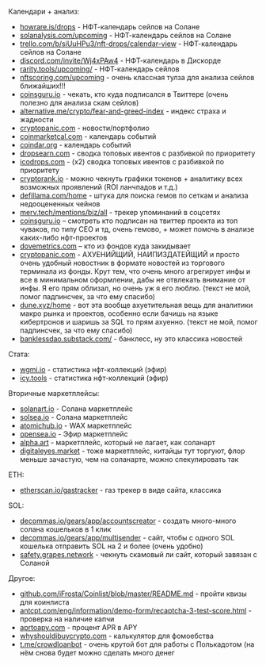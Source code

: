 Календари + анализ:
- [howrare.is/drops](https://howrare.is/drops) - НФТ-календарь сейлов на Солане
- [solanalysis.com/upcoming](https://solanalysis.com/upcoming) - НФТ-календарь сейлов на Солане
- [trello.com/b/siUuHPu3/nft-drops/calendar-view](https://trello.com/b/siUuHPu3/nft-drops/calendar-view) - НФТ-календарь сейлов на Солане
- [discord.com/invite/Wj4xPAw4](https://discord.com/invite/Wj4xPAw4) - НФТ-календарь в Дискорде
- [rarity.tools/upcoming/](https://rarity.tools/upcoming/) - НФТ-календарь сейлов
- [nftscoring.com/upcoming](https://nftscoring.com/upcoming) - очень классная тулза для анализа сейлов ближайших!!!
- [coinsguru.io](https://coinsguru.io) - чекать, кто куда подписался в Твиттере (очень полезно для анализа скам сейлов)
- [alternative.me/crypto/fear-and-greed-index](http://alternative.me/crypto/fear-and-greed-index) - индекс страха и жадности
- [cryptopanic.com](http://cryptopanic.com) - новости/портфолио
- [coinmarketcal.com](http://coinmarketcal.com) - календарь событий
- [coindar.org](http://coindar.org) - календарь событий
- [dropsearn.com](https://dropsearn.com/) - сводка топовых ивентов с разбивкой по приоритету
- [icodrops.com](https://icodrops.com/) - (x2) сводка топовых ивентов с разбивкой по приоритету
- [cryptorank.io](https://cryptorank.io) - можно чекнуть графики токенов + аналитику всех возможных проявлений (ROI ланчпадов и т.д.)
- [defillama.com/home](https://defillama.com/home) - штука для поиска гемов по сеткам и анализа недооцененных чейнов
- [merv.tech/mentions/biz/all](https://merv.tech/mentions/biz/all) - трекер упоминаний в соцсетях
- [coinsguru.io](https://coinsguru.io) – смотреть кто подписан на твиттер проекта из топ чуваков, по типу СЕО и тд, очень гемово, + может помочь в анализе каких-либо нфт-проектов
- [dovemetrics.com](http://dovemetrics.com) – кто из фондов куда закидывает
- [cryptopanic.com](https://cryptopanic.com/) - АХУЕНИЙЩИЙ, НАИПИЗДАТЕЙЩИЙ и просто очень удобный новостник в формате новостей из торгового терминала из фонды. Крут тем, что очень много агрегирует инфы и все в минимальном оформлении, дабы не отвлекать внимание от инфы. Я его прям облизал, но очень уж я его люблю. (текст не мой, помог падпинсчек, за что ему спасибо)
- [dune.xyz/home](https://dune.xyz/home) - вот эта вообще ахуетительная вещь для аналитики макро рынка и проектов, особенно если бачишь на языке кибертронов и шаришь за SQL то прям ахуенно. (текст не мой, помог падпинсчек, за что ему спасибо)
- [banklessdao.substack.com/](https://banklessdao.substack.com/) - банклесс, ну это классика новостей

Стата:
- [wgmi.io](https://wgmi.io/) - статистика нфт-коллекций (эфир)
- [icy.tools](https://icy.tools/) - статистика нфт-коллекций (эфир)

Вторичные маркетплейсы:
- [solanart.io](https://solanart.io/) - Солана маркетплейс
- [solsea.io](https://solsea.io) - Солана маркетплейс
- [atomichub.io](http://atomichub.io) - WAX маркетплейс
- [opensea.io](https://opensea.io) - Эфир маркетплейс
- [alpha.art](https://alpha.art/) - маркетплейс, который не лагает, как соланарт
- [digitaleyes.market](https://digitaleyes.market) - тоже маркетплейс, китайцы тут торгуют, флор меньше зачастую, чем на соланарте, можно спекулировать так

ETH: 
- [etherscan.io/gastracker](https://etherscan.io/gastracker) - газ трекер в виде сайта, классика

SOL:
- [decommas.io/gears/app/accountscreator](https://decommas.io/gears/app/accountscreator) - создать много-много солана кошельков в 1 клик
- [decommas.io/gears/app/multisender](https://decommas.io/gears/app/multisender) - сайт, чтобы с одного SOL кошелька отправить SOL на 2 и более (очень удобно)
- [safety.grapes.network](https://safety.grapes.network/) - чекнуть скамовый ли сайт, который завязан с Соланой

Другое:
- [github.com/iFrosta/Coinlist/blob/master/README.md](https://github.com/iFrosta/Coinlist/blob/master/README.md) - пройти квизы для коинлиста
- [antcpt.com/eng/information/demo-form/recaptcha-3-test-score.html](https://antcpt.com/eng/information/demo-form/recaptcha-3-test-score.html) - проверка на наличие капчи
- [aprtoapy.com](https://www.aprtoapy.com/) - процент APR в APY
- [whyshouldibuycrypto.com](https://whyshouldibuycrypto.com) - калькулятор для фомоебства
- [t.me/crowdloanbot](http://t.me/crowdloanbot) - очень крутой бот для работы с Полькадотом (на нём снова будет можно сделать много денег


